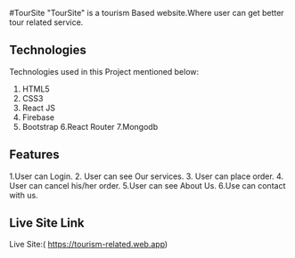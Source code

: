 #TourSite
"TourSite" is a tourism Based website.Where user can get better tour related service. 

## Technologies

Technologies used in this Project mentioned below:

1. HTML5
2. CSS3
3. React JS
4. Firebase
5. Bootstrap
6.React Router
7.Mongodb
## Features
1.User can Login.
2. User can see  Our services.
3. User can place order.
4. User can cancel his/her order.
5.User can see About Us.
6.Use can contact with us.

## Live Site Link

Live Site:( https://tourism-related.web.app)